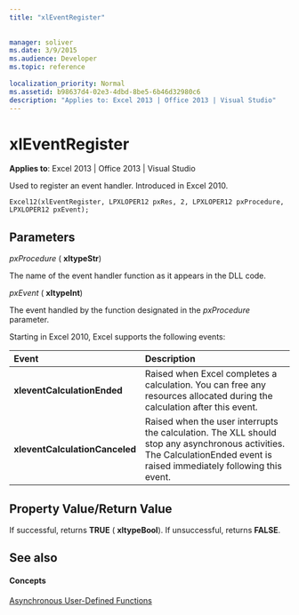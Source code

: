 ```yaml
---
title: "xlEventRegister"
 
 
manager: soliver
ms.date: 3/9/2015
ms.audience: Developer
ms.topic: reference
 
localization_priority: Normal
ms.assetid: b98637d4-02e3-4dbd-8be5-6b46d32980c6
description: "Applies to: Excel 2013 | Office 2013 | Visual Studio"
---
```


# xlEventRegister

 **Applies to**: Excel 2013 | Office 2013 | Visual Studio 
  
Used to register an event handler. Introduced in Excel 2010.
  
```VB.net
Excel12(xlEventRegister, LPXLOPER12 pxRes, 2, LPXLOPER12 pxProcedure, LPXLOPER12 pxEvent);
```

## Parameters

 _pxProcedure_ ( **xltypeStr**)
  
The name of the event handler function as it appears in the DLL code.
  
 _pxEvent_ ( **xltypeInt**)
  
The event handled by the function designated in the  _pxProcedure_ parameter. 
  
Starting in Excel 2010, Excel supports the following events:
  
|**Event**|**Description**|
|:-----|:-----|
|**xleventCalculationEnded** <br/> |Raised when Excel completes a calculation. You can free any resources allocated during the calculation after this event.  <br/> |
|**xleventCalculationCanceled** <br/> |Raised when the user interrupts the calculation. The XLL should stop any asynchronous activities. The CalculationEnded event is raised immediately following this event.  <br/> |
   
## Property Value/Return Value

If successful, returns **TRUE** ( **xltypeBool**). If unsuccessful, returns **FALSE**.
  
## See also

#### Concepts

[Asynchronous User-Defined Functions](asynchronous-user-defined-functions.md)

